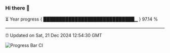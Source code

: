 ### Hi there 👋

⏳ Year progress { █████████████████████████████▁ } 97.14 %

---

⏰ Updated on Sat, 21 Dec 2024 12:54:30 GMT

![Progress Bar CI](https://github.com/IshwaranRudhara/GIT-ACTION/workflows/Progress%20Bar%20CI/badge.svg)
